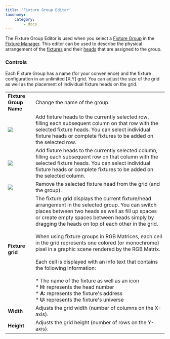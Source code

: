 ```yaml
---
title: 'Fixture Group Editor'
taxonomy:
    category:
        - docs
---
```


The Fixture Group Editor is used when you select a [Fixture Group](/basics/glossary-and-concepts#fixture-group) in the [Fixture Manager](fixture-manager). This editor can be used to describe the physical arrangement of the [fixtures](/basics/glossary-and-concepts#fixtures) and their [heads](/basics/glossary-and-concepts#head) that are assigned to the group.

### Controls

Each Fixture Group has a name (for your convenience) and the fixture configuration in an unlimited \[X,Y\] grid. You can adjust the size of the grid as well as the placement of individual fixture heads on the grid.

|     |     |
| --- | --- |
| **Fixture Group Name** | Change the name of the group. |
| ![](/basics/forward.png) | Add fixture heads to the currently selected row, filling each subsequent column on that row with the selected fixture heads. You can select individual fixture heads or complete fixtures to be added on the selected row. |
| ![](/basics/down.png) | Add fixture heads to the currently selected column, filling each subsequent row on that column with the selected fixture heads. You can select individual fixture heads or complete fixtures to be added on the selected column. |
| ![](/basics/edit_remove.png) | Remove the selected fixture head from the grid (and the group). |
| **Fixture grid** | The fixture grid displays the current fixture/head arrangement in the selected group. You can switch places between two heads as well as fill up spaces or create empty spaces between heads simply by dragging the heads on top of each other in the grid.<br><br>When using fixture groups in RGB Matrices, each cell in the grid represents one colored (or monochrome) pixel in a graphic scene rendered by the RGB Matrix.<br><br>Each cell is displayed with an info text that contains the following information:<br><br>* The name of the fixture as well as an icon<br>* **H:** represents the head number<br>* **A:** represents the fixture's address<br>* **U:** represents the fixture's universe |
| **Width** | Adjusts the grid width (number of columns on the X-axis). |
| **Height** | Adjusts the grid height (number of rows on the Y-axis). |